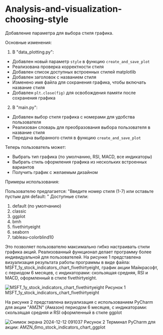 # Analysis-and-visualization-choosing-style
Добавление параметра для выбора стиля графика.

Основные изменения:

1. В "data_plotting.py":
- Добавлен новый параметр `style` в функцию `create_and_save_plot`
- Реализована проверка корректности стиля
- Добавлен список доступных встроенных стилей matplotlib
- Добавлен заголовок с названием стиля
- Изменено имя файла для сохранения графика, чтобы включать название стиля
- Добавлен `plt.close(fig)` для освобождения памяти после сохранения графика

2. В "main.py":
- Добавлен выбор стиля графика с номерами для удобства пользователя
- Реализован словарь для преобразования выбора пользователя в название стиля
- Передача выбранного стиля в функцию `create_and_save_plot`

Теперь пользователь может:
- Выбрать тип графика (по умолчанию, RSI, MACD, все индикаторы)
- Выбрать стиль оформления графика из нескольких встроенных вариантов
- Получить график с желаемым дизайном

Примеры использования:

Пользователю предлагается: "Введите номер стиля (1-7) или оставьте пустым для default: "
Доступные стили:

 1. default (по умолчанию)
 2. classic
 3. ggplot
 4. bmh
 5. fivethirtyeight
 6. seaborn
 7. tableau-colorblind10

Это позволяет пользователю максимально гибко настраивать стили графика акций. Реализованный функционал делает программу более индивидуальной для пользователей. На рисунке 1 представлена визуализация результата работы программы в виде файла: MSFT_1y_stock_indicators_chart_fivethirtyeight, график акции Майкрасофт, с периодом 6 месяцев, с индикаторами: скользящая средняя, RSI и MACD, оформленный в стиле fivethirtyeight.

![MSFT_1y_stock_indicators_chart_fivethirtyeight](https://github.com/user-attachments/assets/f8291eda-2b62-4298-8c28-7d34a147b11b)
Рисунок 1 MSFT_1y_stock_indicators_chart_fivethirtyeight

На рисунке 2 представлена визуализация c использованием PyCharm для акции "AMZN" (Амазон) периодом 6 месяцев, с индикаторами: скользящая средняя и RSI оформленный в стиле ggplot

![Снимок экрана 2024-12-12 091037](https://github.com/user-attachments/assets/7bb91e4c-b284-41d4-9278-d6052bc1f833)
Рисунок 2 Терминал PyCharm для акции: AMZN_6mo_stock_indicators_chart_ggplot
